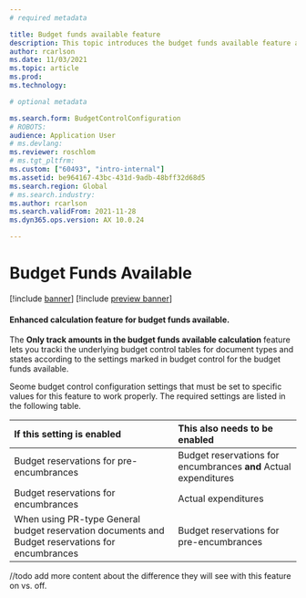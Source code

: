 ```yaml
---
# required metadata

title: Budget funds available feature
description: This topic introduces the budget funds available feature and provides information to help you configure budget control to optimize management of your organization's financial resources.
author: rcarlson
ms.date: 11/03/2021
ms.topic: article
ms.prod: 
ms.technology: 

# optional metadata

ms.search.form: BudgetControlConfiguration
# ROBOTS: 
audience: Application User
# ms.devlang: 
ms.reviewer: roschlom
# ms.tgt_pltfrm: 
ms.custom: ["60493", "intro-internal"]
ms.assetid: be964167-43bc-431d-9adb-48bff32d68d5
ms.search.region: Global
# ms.search.industry: 
ms.author: rcarlson
ms.search.validFrom: 2021-11-28
ms.dyn365.ops.version: AX 10.0.24

---
```


# Budget Funds Available 

[!include [banner](../includes/banner.md)]
[!include [preview banner](../includes/preview-banner.md)]

#### Enhanced calculation feature for budget funds available.

The **Only track amounts in the budget funds available calculation** feature lets you tracki the underlying budget control tables for document types and states according to the settings marked in budget control for the budget funds available. 

Seome budget control configuration settings that must be set to specific values for this feature to work properly. The required settings are listed in the following table.

| If this setting is enabled        | This also needs to be enabled     |
| :---------------------------------- | :---------------------------------- |
| Budget reservations for pre-encumbrances | Budget reservations for encumbrances **and** Actual expenditures |
| Budget reservations for encumbrances | Actual expenditures |
| When using PR-type General budget reservation documents and Budget reservations for encumbrances | Budget reservations for pre-encumbrances |

//todo add more content about the difference they will see with this feature on vs. off. 
